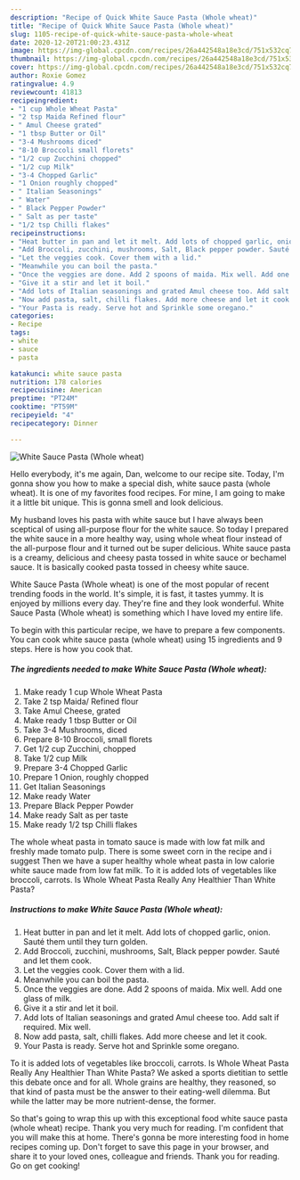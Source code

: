 ```yaml
---
description: "Recipe of Quick White Sauce Pasta (Whole wheat)"
title: "Recipe of Quick White Sauce Pasta (Whole wheat)"
slug: 1105-recipe-of-quick-white-sauce-pasta-whole-wheat
date: 2020-12-20T21:00:23.431Z
image: https://img-global.cpcdn.com/recipes/26a442548a18e3cd/751x532cq70/white-sauce-pasta-whole-wheat-recipe-main-photo.jpg
thumbnail: https://img-global.cpcdn.com/recipes/26a442548a18e3cd/751x532cq70/white-sauce-pasta-whole-wheat-recipe-main-photo.jpg
cover: https://img-global.cpcdn.com/recipes/26a442548a18e3cd/751x532cq70/white-sauce-pasta-whole-wheat-recipe-main-photo.jpg
author: Roxie Gomez
ratingvalue: 4.9
reviewcount: 41813
recipeingredient:
- "1 cup Whole Wheat Pasta"
- "2 tsp Maida Refined flour"
- " Amul Cheese grated"
- "1 tbsp Butter or Oil"
- "3-4 Mushrooms diced"
- "8-10 Broccoli small florets"
- "1/2 cup Zucchini chopped"
- "1/2 cup Milk"
- "3-4 Chopped Garlic"
- "1 Onion roughly chopped"
- " Italian Seasonings"
- " Water"
- " Black Pepper Powder"
- " Salt as per taste"
- "1/2 tsp Chilli flakes"
recipeinstructions:
- "Heat butter in pan and let it melt. Add lots of chopped garlic, onion. Sauté them until they turn golden."
- "Add Broccoli, zucchini, mushrooms, Salt, Black pepper powder. Sauté and let them cook."
- "Let the veggies cook. Cover them with a lid."
- "Meanwhile you can boil the pasta."
- "Once the veggies are done. Add 2 spoons of maida. Mix well. Add one glass of milk."
- "Give it a stir and let it boil."
- "Add lots of Italian seasonings and grated Amul cheese too. Add salt if required. Mix well."
- "Now add pasta, salt, chilli flakes. Add more cheese and let it cook."
- "Your Pasta is ready. Serve hot and Sprinkle some oregano."
categories:
- Recipe
tags:
- white
- sauce
- pasta

katakunci: white sauce pasta 
nutrition: 178 calories
recipecuisine: American
preptime: "PT24M"
cooktime: "PT59M"
recipeyield: "4"
recipecategory: Dinner

---
```



![White Sauce Pasta (Whole wheat)](https://img-global.cpcdn.com/recipes/26a442548a18e3cd/751x532cq70/white-sauce-pasta-whole-wheat-recipe-main-photo.jpg)

Hello everybody, it's me again, Dan, welcome to our recipe site. Today, I'm gonna show you how to make a special dish, white sauce pasta (whole wheat). It is one of my favorites food recipes. For mine, I am going to make it a little bit unique. This is gonna smell and look delicious.

My husband loves his pasta with white sauce but I have always been sceptical of using all-purpose flour for the white sauce. So today I prepared the white sauce in a more healthy way, using whole wheat flour instead of the all-purpose flour and it turned out be super delicious. White sauce pasta is a creamy, delicious and cheesy pasta tossed in white sauce or bechamel sauce. It is basically cooked pasta tossed in cheesy white sauce.

White Sauce Pasta (Whole wheat) is one of the most popular of recent trending foods in the world. It's simple, it is fast, it tastes yummy. It is enjoyed by millions every day. They're fine and they look wonderful. White Sauce Pasta (Whole wheat) is something which I have loved my entire life.


To begin with this particular recipe, we have to prepare a few components. You can cook white sauce pasta (whole wheat) using 15 ingredients and 9 steps. Here is how you cook that.

<!--inarticleads1-->

##### The ingredients needed to make White Sauce Pasta (Whole wheat):

1. Make ready 1 cup Whole Wheat Pasta
1. Take 2 tsp Maida/ Refined flour
1. Take  Amul Cheese, grated
1. Make ready 1 tbsp Butter or Oil
1. Take 3-4 Mushrooms, diced
1. Prepare 8-10 Broccoli, small florets
1. Get 1/2 cup Zucchini, chopped
1. Take 1/2 cup Milk
1. Prepare 3-4 Chopped Garlic
1. Prepare 1 Onion, roughly chopped
1. Get  Italian Seasonings
1. Make ready  Water
1. Prepare  Black Pepper Powder
1. Make ready  Salt as per taste
1. Make ready 1/2 tsp Chilli flakes


The whole wheat pasta in tomato sauce is made with low fat milk and freshly made tomato pulp. There is some sweet corn in the recipe and i suggest Then we have a super healthy whole wheat pasta in low calorie white sauce made from low fat milk. To it is added lots of vegetables like broccoli, carrots. Is Whole Wheat Pasta Really Any Healthier Than White Pasta? 

<!--inarticleads2-->

##### Instructions to make White Sauce Pasta (Whole wheat):

1. Heat butter in pan and let it melt. Add lots of chopped garlic, onion. Sauté them until they turn golden.
1. Add Broccoli, zucchini, mushrooms, Salt, Black pepper powder. Sauté and let them cook.
1. Let the veggies cook. Cover them with a lid.
1. Meanwhile you can boil the pasta.
1. Once the veggies are done. Add 2 spoons of maida. Mix well. Add one glass of milk.
1. Give it a stir and let it boil.
1. Add lots of Italian seasonings and grated Amul cheese too. Add salt if required. Mix well.
1. Now add pasta, salt, chilli flakes. Add more cheese and let it cook.
1. Your Pasta is ready. Serve hot and Sprinkle some oregano.


To it is added lots of vegetables like broccoli, carrots. Is Whole Wheat Pasta Really Any Healthier Than White Pasta? We asked a sports dietitian to settle this debate once and for all. Whole grains are healthy, they reasoned, so that kind of pasta must be the answer to their eating-well dilemma. But while the latter may be more nutrient-dense, the former. 

So that's going to wrap this up with this exceptional food white sauce pasta (whole wheat) recipe. Thank you very much for reading. I'm confident that you will make this at home. There's gonna be more interesting food in home recipes coming up. Don't forget to save this page in your browser, and share it to your loved ones, colleague and friends. Thank you for reading. Go on get cooking!
